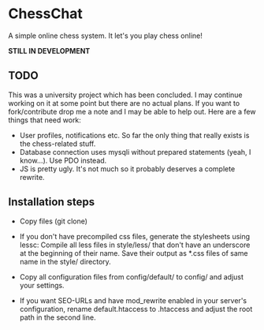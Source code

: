 ChessChat
=========

A simple online chess system. It let's you play chess online!

**STILL IN DEVELOPMENT**

TODO
----
This was a university project which has been concluded. I may continue working on it at some point but there are no actual plans. If you want to fork/contribute drop me a note and I may be able to help out.
Here are a few things that need work:
* User profiles, notifications etc. So far the only thing that really exists is the chess-related stuff.
* Database connection uses mysqli without prepared statements (yeah, I know…). Use PDO instead.
* JS is pretty ugly. It's not much so it probably deserves a complete rewrite.


Installation steps
------------------
* Copy files (git clone)

* If you don't have precompiled css files, generate the stylesheets using lessc:
Compile all less files in style/less/
that don't have an underscore at the beginning of their name.
Save their output as *.css files of same name in the style/ directory.

* Copy all configuration files from config/default/ to config/ and adjust your settings.

* If you want SEO-URLs and have mod_rewrite enabled in your server's configuration,
rename default.htaccess to .htaccess and adjust the root path in the second line.

